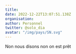 ```yaml
---
title: 
date: 2022-12-22T13:07:51.138Z
organisation: 
author: Personnel 
twitter: @solo_dia
avatar: "/img/pays/SN.svg"
---
```


Non nous disons non on est prêt 